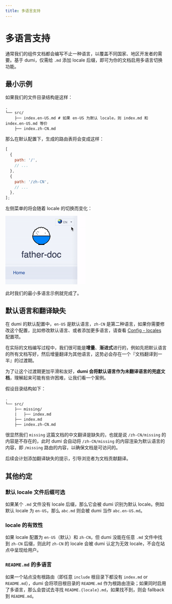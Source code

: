 ```yaml
---
title: 多语言支持
---
```


# 多语言支持

通常我们的组件文档都会编写不止一种语言，以覆盖不同国家、地区开发者的需要。基于 dumi，仅需给 `.md` 添加 locale 后缀，即可为你的文档启用多语言切换功能。

## 最小示例

如果我们的文件目录结构是这样：

```
.
└── src/
    ├── index.en-US.md # 如果 en-US 为默认 locale，则 index.md 和 index.en-US.md 等价
    ├── index.zh-CN.md
```

那么在默认配置下，生成的路由表将会变成这样：

```js
[
  {
    path: '/',
    // ...
  },
  {
    path: '/zh-CN',
    // ...
  },
];
```

左侧菜单的将会随着 locale 的切换而变化：

<img src="../assets/locale-menu.gif" width="250" />

此时我们的最小多语言示例就完成了。

## 默认语言和翻译缺失

在 dumi 的默认配置中，`en-US` 是默认语言，`zh-CN` 是第二种语言，如果你需要修改这个配置，比如修改默认语言、或者添加更多语言，请查看 [Config - locales](/config?#locales) 配置项。

在实际的文档编写过程中，我们很可能是**增量**、**渐进式**进行的，例如先把默认语言的所有文档写好，然后增量翻译为其他语言，这势必会存在一个『文档翻译到一半』的过渡期。

为了让这个过渡期更加平滑和友好，**dumi 会将默认语言作为未翻译语言的兜底文档**，理解起来可能有些许困难，让我们看一个案例。

假设目录结构如下：

```
.
└── src/
    ├── missing/
    |   ├── index.md
    ├── index.md
    ├── index.zh-CN.md
```

很显然我们 `missing` 这篇文档的中文翻译是缺失的，也就是说 `/zh-CN/missing` 的内容是不存在的，此时 dumi 会自动将 `/zh-CN/missing` 的内容渲染为默认语言的内容，即 `/missing` 路由的内容，以确保文档是可访问的。

后续会计划添加翻译缺失的提示，引导浏览者为文档贡献翻译。

## 其他约定

### 默认 locale 文件后缀可选

如果某个 `.md` 文件没有 locale 后缀，那么它会被 dumi 识别为默认 locale。例如默认 locale 为 `en-US`，那么 `abc.md` 则会被 dumi 当作 `abc.en-US.md`。

### locale 的有效性

如果 locale 配置为 `en-US`（默认）和 `zh-CN`，但 dumi 没能在任意 `.md` 文件中找到 `zh-CN` 后缀，则此时 `zh-CN` 的 locale 会被 dumi 认定为无效 locale，不会在站点中呈现给用户。

### `README.md` 的多语言

如果一个站点没有根路由（即任意 `include` 根目录下都没有 `index.md` or `README.md`），dumi 会将项目根目录的 `README.md` 作为根路由渲染；如果同时启用了多语言，那么会尝试去寻找 `README.{locale}.md`，如果找不到，则会 fallback 到 `README.md`。
